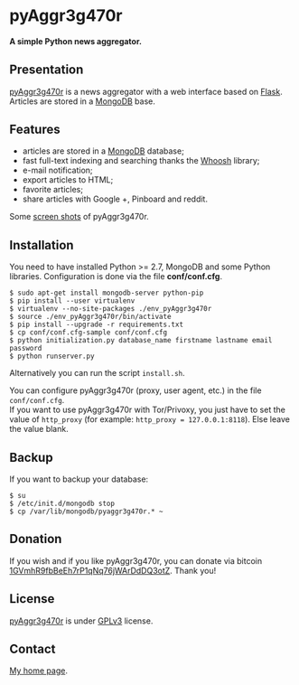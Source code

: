 pyAggr3g470r
============

#### A simple Python news aggregator.

Presentation
------------
[pyAggr3g470r](https://bitbucket.org/cedricbonhomme/pyaggr3g470r/) is a news aggregator with a web interface
based on [Flask](http://flask.pocoo.org/). Articles are stored in a [MongoDB](http://api.mongodb.org/python/current/) base.

Features
------------

* articles are stored in a [MongoDB](http://www.mongodb.org/) database;
* fast full-text indexing and searching thanks the [Whoosh](https://bitbucket.org/mchaput/whoosh) library;
* e-mail notification;
* export articles to HTML;
* favorite articles;
* share articles with Google +, Pinboard and reddit.

Some [screen shots](https://plus.google.com/u/0/photos/106973022319954455496/albums/5449733578800221153) of pyAggr3g470r.

Installation
------------

You need to have installed Python >= 2.7, MongoDB and some Python libraries.
Configuration is done via the file **conf/conf.cfg**.

    $ sudo apt-get install mongodb-server python-pip
    $ pip install --user virtualenv
    $ virtualenv --no-site-packages ./env_pyAggr3g470r
    $ source ./env_pyAggr3g470r/bin/activate
    $ pip install --upgrade -r requirements.txt
    $ cp conf/conf.cfg-sample conf/conf.cfg
    $ python initialization.py database_name firstname lastname email password
    $ python runserver.py

Alternatively you can run the script ``install.sh``.

You can configure pyAggr3g470r (proxy, user agent, etc.) in the file ``conf/conf.cfg``.  
If you want to use pyAggr3g470r with Tor/Privoxy, you just have to set the value of
``http_proxy`` (for example: ``http_proxy = 127.0.0.1:8118``). Else leave the value blank.

Backup
------

If you want to backup your database:

    $ su
    $ /etc/init.d/mongodb stop
    $ cp /var/lib/mongodb/pyaggr3g470r.* ~

Donation
--------
If you wish and if you like pyAggr3g470r, you can donate via bitcoin
[1GVmhR9fbBeEh7rP1qNq76jWArDdDQ3otZ](https://blockexplorer.com/address/1GVmhR9fbBeEh7rP1qNq76jWArDdDQ3otZ).
Thank you!

License
-------
[pyAggr3g470r](https://bitbucket.org/cedricbonhomme/pyaggr3g470r/) is under [GPLv3](http://www.gnu.org/licenses/gpl-3.0.txt) license.

Contact
-------
[My home page](http://cedricbonhomme.org/).
